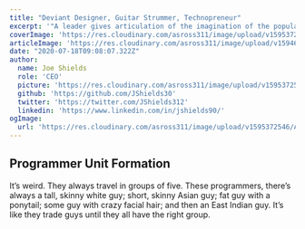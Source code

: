 ```yaml
---
title: "Deviant Designer, Guitar Strummer, Technopreneur"
excerpt: '"A leader gives articulation of the imagination of the population" - Jordan Peterson'
coverImage: 'https://res.cloudinary.com/asross311/image/upload/v1595372546/ASR_Assets/next-jamstack_kjqlzf.jpg'
articleImage: 'https://res.cloudinary.com/asross311/image/upload/v1594605276/ASR_Assets/Peter-Lik-Chicago_zamhq1.webp'
date: "2020-07-18T09:08:07.322Z"
author:
  name: Joe Shields
  role: 'CEO'
  picture: 'https://res.cloudinary.com/asross311/image/upload/v1595372546/ASR_Assets/joe_hkm4dv.jpg'
  github: 'https://github.com/JShields30'
  twitter: 'https://twitter.com/JShields312'
  linkedin: 'https://www.linkedin.com/in/jshields90/'
ogImage:
  url: 'https://res.cloudinary.com/asross311/image/upload/v1595372546/ASR_Assets/next-jamstack_kjqlzf.jpg'
---
```


## Programmer Unit Formation

It’s weird. They always travel in groups of five. These programmers, there’s always a tall, skinny white guy; short, skinny Asian guy; fat guy with a ponytail; some guy with crazy facial hair; and then an East Indian guy. It’s like they trade guys until they all have the right group.